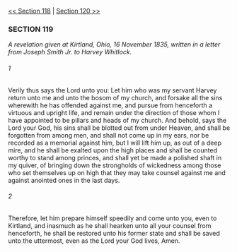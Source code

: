 [<< Section 118](Section%20118)  |  [Section 120 >>](Section%20120)

### SECTION 119

*A revelation given at Kirtland, Ohio, 16 November 1835, written in a letter from Joseph Smith Jr. to Harvey Whitlock.*

###### 1
Verily thus says the Lord unto you: Let him who was my servant Harvey return unto me and unto the bosom of my church, and forsake all the sins wherewith he has offended against me, and pursue from henceforth a virtuous and upright life, and remain under the direction of those whom I have appointed to be pillars and heads of my church. And behold, says the Lord your God, his sins shall be blotted out from under Heaven, and shall be forgotten from among men, and shall not come up in my ears, nor be recorded as a memorial against him, but I will lift him up, as out of a deep mire, and he shall be exalted upon the high places and shall be counted worthy to stand among princes, and shall yet be made a polished shaft in my quiver, of bringing down the strongholds of wickedness among those who set themselves up on high that they may take counsel against me and against anointed ones in the last days.

###### 2
Therefore, let him prepare himself speedily and come unto you, even to Kirtland, and inasmuch as he shall hearken unto all your counsel from henceforth, he shall be restored unto his former state and shall be saved unto the uttermost, even as the Lord your God lives, Amen.